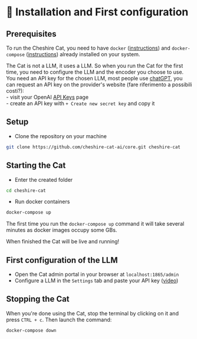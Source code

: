 # &#128640; Installation and First configuration

## Prerequisites

To run the Cheshire Cat, you need to have `docker` ([instructions](https://docs.docker.com/engine/install/)) and `docker-compose` ([instructions](https://docs.docker.com/compose/install/)) already installed on your system.

The Cat is not a LLM, it uses a LLM. So when you run the Cat for the first time, you need to configure the LLM and the encoder you choose to use.  
You need an API key for the chosen LLM, most people use [chatGPT](https://platform.openai.com/docs/models/gpt-3-5), you can request an API key on the provider's website (fare riferimento a possibili costi?):  
    - visit your OpenAI [API Keys](https://platform.openai.com/account/api-keys) page  
    - create an API key with `+ Create new secret key` and copy it

## Setup

- Clone the repository on your machine

```bash
git clone https://github.com/cheshire-cat-ai/core.git cheshire-cat
```

## Starting the Cat
- Enter the created folder

```bash
cd cheshire-cat
```
    
- Run docker containers

```bash
docker-compose up
```

The first time you run the `docker-compose up` command it will take several minutes as docker images occupy some GBs.  

When finished the Cat will be live and running!

## First configuration of the LLM

- Open the Cat admin portal in your browser at `localhost:1865/admin`
- Configure a LLM in the `Settings` tab and paste your API key ([video](../assets/vid/setup.mp4))

## Stopping the Cat

When you're done using the Cat, stop the terminal by clicking on it and press `CTRL + c`.  Then launch the command:

```bash
docker-compose down
```